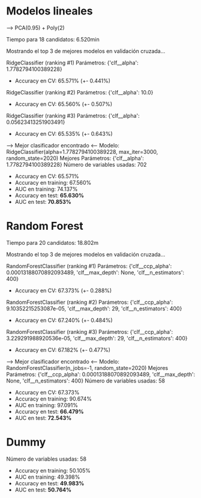 # Modelos lineales

--> PCA(0.95) + Poly(2)

Tiempo para 18 candidatos: 6.520min

Mostrando el top 3 de mejores modelos en validación cruzada...

RidgeClassifier (ranking #1)
Parámetros: {'clf__alpha': 1.7782794100389228}
* Accuracy en CV: 65.571% (+- 0.441%)

RidgeClassifier (ranking #2)
Parámetros: {'clf__alpha': 10.0}
* Accuracy en CV: 65.560% (+- 0.507%)

RidgeClassifier (ranking #3)
Parámetros: {'clf__alpha': 0.05623413251903491}
* Accuracy en CV: 65.535% (+- 0.643%)

--> Mejor clasificador encontrado <--
Modelo: RidgeClassifier(alpha=1.7782794100389228, max_iter=3000, random_state=2020)
Mejores Parámetros: {'clf__alpha': 1.7782794100389228}
Número de variables usadas: 702
* Accuracy en CV: 65.571%
* Accuracy en training: 67.560%
* AUC en training: 74.137%
* Accuracy en test: **65.630%**
* AUC en test: **70.853%**


# Random Forest

Tiempo para 20 candidatos: 18.802m

Mostrando el top 3 de mejores modelos en validación cruzada...

RandomForestClassifier (ranking #1)
Parámetros: {'clf__ccp_alpha': 0.00013188070892093489, 'clf__max_depth': None, 'clf__n_estimators': 400}
* Accuracy en CV: 67.373% (+- 0.288%)

RandomForestClassifier (ranking #2)
Parámetros: {'clf__ccp_alpha': 9.10352215253087e-05, 'clf__max_depth': 29, 'clf__n_estimators': 400}
* Accuracy en CV: 67.240% (+- 0.484%)

RandomForestClassifier (ranking #3)
Parámetros: {'clf__ccp_alpha': 3.229291988920536e-05, 'clf__max_depth': 29, 'clf__n_estimators': 400}
* Accuracy en CV: 67.182% (+- 0.477%)

--> Mejor clasificador encontrado <--
Modelo: RandomForestClassifier(n_jobs=-1, random_state=2020)
Mejores Parámetros: {'clf__ccp_alpha': 0.00013188070892093489, 'clf__max_depth': None, 'clf__n_estimators': 400}
Número de variables usadas: 58
* Accuracy en CV: 67.373%
* Accuracy en training: 90.674%
* AUC en training: 97.091%
* Accuracy en test: **66.479%**
* AUC en test: **72.543%**

# Dummy

Número de variables usadas: 58
* Accuracy en training: 50.105%
* AUC en training: 49.398%
* Accuracy en test: **49.983%**
* AUC en test: **50.764%**
